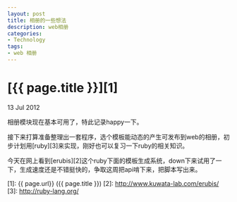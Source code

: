 ```yaml
---
layout: post
title: 相册的一些想法
description: web相册
categories:
- Technology
tags:
- web 相册
---
```


# [{{ page.title }}][1]

13 Jul 2012

相册模块现在基本可用了，特此记录happy一下。

接下来打算准备整理出一套程序，选个模板能动态的产生可发布到web的相册，初步计划用[ruby][3]来实现，刚好也可以复习一下ruby的相关知识。

今天在网上看到[erubis][2]这个ruby下面的模板生成系统，down下来试用了一下，生成速度还是不错挺快的，争取这周把api啃下来，把脚本写出来。

[1]:    {{ page.url}}  ({{ page.title }})
[2]: http://www.kuwata-lab.com/erubis/
[3]: http://ruby-lang.org/
